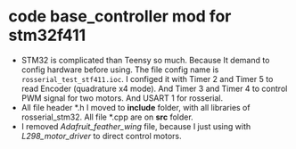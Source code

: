 # code base_controller mod for stm32f411

- STM32 is complicated than Teensy so much. Because It demand to config hardware before using. The file config name is ```rosserial_test_stf411.ioc```. I configed it with Timer 2 and Timer 5 to read Encoder (quadrature x4 mode). And Timer 3 and Timer 4 to control PWM signal for two motors. And USART 1 for rosserial.
- All file header *.h I moved to **include** folder, with all libraries of rosserial_stm32. All file *.cpp are on **src** folder.
- I removed _Adafruit_feather_wing_ file, because I just using with _L298_motor_driver_ to direct control motors.
